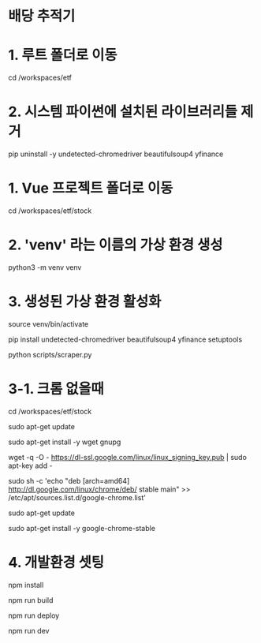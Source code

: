 # 배당 추적기


# 1. 루트 폴더로 이동
cd /workspaces/etf

# 2. 시스템 파이썬에 설치된 라이브러리들 제거
pip uninstall -y undetected-chromedriver beautifulsoup4 yfinance

# 1. Vue 프로젝트 폴더로 이동
cd /workspaces/etf/stock

# 2. 'venv' 라는 이름의 가상 환경 생성
python3 -m venv venv


# 3. 생성된 가상 환경 활성화
source venv/bin/activate

pip install undetected-chromedriver beautifulsoup4 yfinance setuptools

python scripts/scraper.py



# 3-1. 크롬 없을때

cd /workspaces/etf/stock

sudo apt-get update

sudo apt-get install -y wget gnupg

wget -q -O - https://dl-ssl.google.com/linux/linux_signing_key.pub | sudo apt-key add -

sudo sh -c 'echo "deb [arch=amd64] http://dl.google.com/linux/chrome/deb/ stable main" >> /etc/apt/sources.list.d/google-chrome.list'

sudo apt-get update

sudo apt-get install -y google-chrome-stable




# 4. 개발환경 셋팅

npm install

npm run build

npm run deploy

npm run dev

